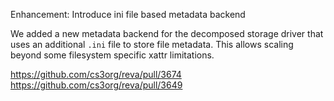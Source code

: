 Enhancement: Introduce ini file based metadata backend

We added a new metadata backend for the decomposed storage driver that uses an additional `.ini` file to store file metadata. This allows scaling beyond some filesystem specific xattr limitations.

https://github.com/cs3org/reva/pull/3674
https://github.com/cs3org/reva/pull/3649
